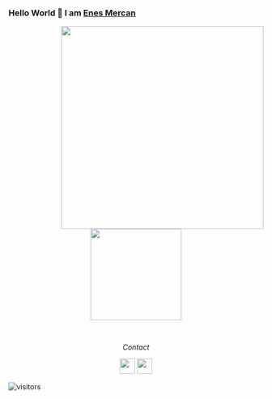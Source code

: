   <!-- Greeting Section -->
### Hello World 👋 I am [Enes Mercan](https://github.com/enesmrcn)

[<img align="right" width="400" src="https://github-readme-stats.vercel.app/api?username=enesmrcn&show_icons=true"/>](https://github.com/enesmrcn/)


<!-- Stats -->

<br/>
  <p align="center">     
<a href="https://github.com/enesmrcn">
  <img height="180em" src="https://github-readme-stats.vercel.app/api?username=enesmrcn&theme=buefy&show_icons=true" />
</a>
  </p>
  
<br/>



  <!-- Contact Section -->

<p align="center">
  <i>Contact</i>

  <p align="center">     
    <a href="https://www.linkedin.com/in/enesmercan/" alt="Linkedin"><img src="https://github.com/nitish-awasthi/nitish-awasthi/blob/master/174857.png" height="30" width="30"></a>
    <a href="mailto:enesmercan1453@gmail.com" alt="Contact me"><img src="https://github.com/nitish-awasthi/nitish-awasthi/blob/master/gmail-512.webp" height="30" width="30"></a>
  </p>
  



  <!-- Visitors badge: -->
![visitors](https://visitor-badge.laobi.icu/badge?page_id=enesmrcn.enesmrcn)
